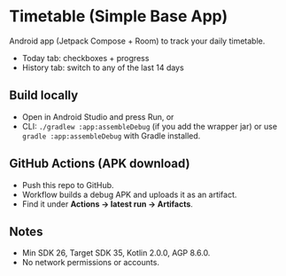 # Timetable (Simple Base App)

Android app (Jetpack Compose + Room) to track your daily timetable.
- Today tab: checkboxes + progress
- History tab: switch to any of the last 14 days

## Build locally
- Open in Android Studio and press Run, or
- CLI: `./gradlew :app:assembleDebug` (if you add the wrapper jar) or use `gradle :app:assembleDebug` with Gradle installed.

## GitHub Actions (APK download)
- Push this repo to GitHub.
- Workflow builds a debug APK and uploads it as an artifact.
- Find it under **Actions → latest run → Artifacts**.

## Notes
- Min SDK 26, Target SDK 35, Kotlin 2.0.0, AGP 8.6.0.
- No network permissions or accounts.